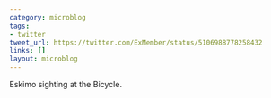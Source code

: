 ```yaml
---
category: microblog
tags:
- twitter
tweet_url: https://twitter.com/ExMember/status/5106988778258432
links: []
layout: microblog
---
```

Eskimo sighting at the Bicycle.
